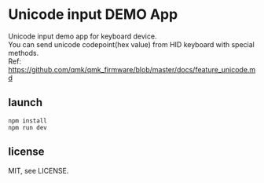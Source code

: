 Unicode input DEMO App
====================
Unicode input demo app for keyboard device.   
You can send unicode codepoint(hex value) from HID keyboard with special methods.   
Ref: https://github.com/qmk/qmk_firmware/blob/master/docs/feature_unicode.md

## launch
```
npm install
npm run dev
```

## license
MIT, see LICENSE.